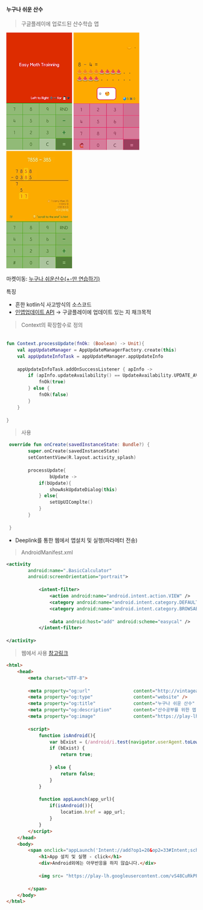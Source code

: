 #### 누구나 쉬운 산수
> 구글플레이에 업로드된 산수학습 앱

![](1.webp)
![](2.webp)
![](3.webp)

마켓이동: [누구나 쉬운산수(+-만 연습하기)](https://play.google.com/store/apps/details?id=com.psw.calcultrainer)

특징
- 흔한 kotlin식 사고방식의 소스코드
- [인앱업데이트 API](https://developer.android.com/guide/playcore/in-app-updates?hl=ko) → 구글플레이에 업데이트 있는 지 채크목적

> Context의 확장함수로 정의
~~~kotlin

fun Context.processUpdate(fnOk: (Boolean) -> Unit){
    val appUpdateManager = AppUpdateManagerFactory.create(this)
    val appUpdateInfoTask = appUpdateManager.appUpdateInfo

    appUpdateInfoTask.addOnSuccessListener { apInfo ->
        if (apInfo.updateAvailability() == UpdateAvailability.UPDATE_AVAILABLE){
            fnOk(true)
        } else {
            fnOk(false)
        }
    }

}
~~~

> 사용
~~~kotlin
 override fun onCreate(savedInstanceState: Bundle?) {
        super.onCreate(savedInstanceState)
        setContentView(R.layout.activity_splash)

        processUpdate{
                bUpdate ->
            if(bUpdate){
                showAskUpdateDialog(this)
            } else{
                setUpUIComplte()
            }
        }

 }
~~~

- Deeplink를 통한 웹에서 앱설치 및 실행(파라메터 전송)

> AndroidManifest.xml
~~~xml
<activity
        android:name=".BasicCalculator"
        android:screenOrientation="portrait">

            <intent-filter>
                <action android:name="android.intent.action.VIEW" />
                <category android:name="android.intent.category.DEFAULT" />
                <category android:name="android.intent.category.BROWSABLE" />

                <data android:host="add" android:scheme="easycal" />
            </intent-filter>

</activity>
~~~

> 웹에서 사용
> [참고링크](https://vintageappmaker.tistory.com/249)
~~~html
<html>
    <head>
    	<meta charset="UTF-8">

    	<meta property="og:url"                content="http://vintageappmaker.com/apps/easycal/appcheck.html" />
		<meta property="og:type"               content="website" />
		<meta property="og:title"              content="누구나 쉬운 산수" />
		<meta property="og:description"        content="산수공부를 위한 앱" />
		<meta property="og:image"              content="https://play-lh.googleusercontent.com/vS48CuRkPP92bF-CmaAwovmj7PTgKMjWG0b4sC4_PIcEgvopyIoaGI8GePv7TAiHaw=s180-rw" />

    	<script>
			function isAndroid(){
				var bExist = (/android/i.test(navigator.userAgent.toLowerCase()));	 
				if (bExist) {
					return true;

				} else {
					return false;
				}
			}

			function appLaunch(app_url){
				if(isAndroid()){
					location.href = app_url;
				}
			}
		</script>
    </head>
    <body>
       	<span onclick="appLaunch('Intent://add?op1=20&op2=33#Intent;scheme=easycal;package=com.psw.calcultrainer;end')">
        	<h1>App 설치 및 실행 - click</h1>   
        	<div>Android외에는 아무반응을 하지 않습니다.</div>

        	<img src= "https://play-lh.googleusercontent.com/vS48CuRkPP92bF-CmaAwovmj7PTgKMjWG0b4sC4_PIcEgvopyIoaGI8GePv7TAiHaw=s180-rw">

        </span>
    </body>
</html>
~~~